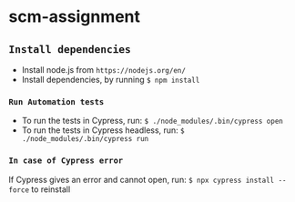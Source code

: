 # scm-assignment

## `Install dependencies`

- Install node.js from `https://nodejs.org/en/`
- Install dependencies, by running `$ npm install`

### `Run Automation tests`

- To run the tests in Cypress, run: `$ ./node_modules/.bin/cypress open`  
- To run the tests in Cypress headless, run: `$ ./node_modules/.bin/cypress run` 

### `In case of Cypress error`

If Cypress gives an error and cannot open, run: `$ npx cypress install --force` to reinstall 
